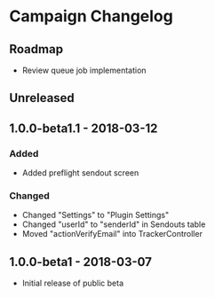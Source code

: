 # Campaign Changelog

## Roadmap
- Review queue job implementation

## Unreleased

## 1.0.0-beta1.1 - 2018-03-12
### Added
- Added preflight sendout screen
### Changed
- Changed "Settings" to "Plugin Settings"
- Changed "userId" to "senderId" in Sendouts table
- Moved "actionVerifyEmail" into TrackerController

## 1.0.0-beta1 - 2018-03-07
- Initial release of public beta